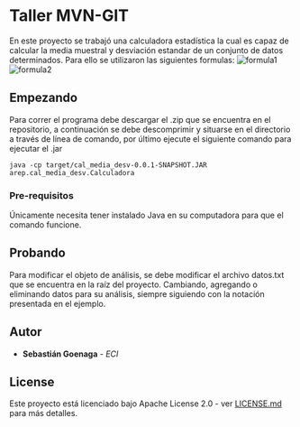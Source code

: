 
# Taller MVN-GIT

En este proyecto se trabajó una calculadora estadística la cual es capaz de calcular la media muestral y desviación estandar de un conjunto de datos determinados.
Para ello se utilizaron las siguientes formulas:
![formula1](formula1.jpg)
![formula2](formula2.jpg)

 

## Empezando

Para correr el programa debe descargar el .zip que se encuentra en el repositorio, a continuación se debe descomprimir y situarse en el directorio a través de línea de comando, por último ejecute el siguiente comando para ejecutar el .jar

```
java -cp target/cal_media_desv-0.0.1-SNAPSHOT.JAR arep.cal_media_desv.Calculadora

```

### Pre-requisitos

Únicamente necesita tener instalado Java en su computadora para que el comando funcione.



## Probando

Para modificar el objeto de análisis, se debe modificar el archivo datos.txt que se encuentra en la raíz del proyecto. Cambiando, agregando o eliminando datos para su análisis, siempre siguiendo con la notación presentada en el ejemplo.

## Autor

* **Sebastián Goenaga** - *ECI*

## License

Este proyecto está licenciado bajo Apache License 2.0 - ver [LICENSE.md](LICENSE.md) para más detalles.
